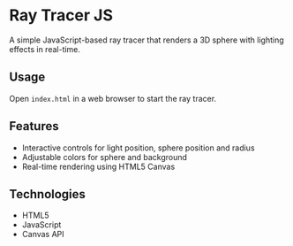 # Ray Tracer JS

A simple JavaScript-based ray tracer that renders a 3D sphere with lighting effects in real-time.

## Usage

Open `index.html` in a web browser to start the ray tracer.

## Features

- Interactive controls for light position, sphere position and radius
- Adjustable colors for sphere and background
- Real-time rendering using HTML5 Canvas

## Technologies

- HTML5
- JavaScript
- Canvas API
